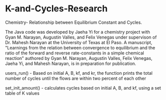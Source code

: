 # K-and-Cycles-Research
Chemistry- Relationship between Equilibrium Constant and Cycles.

The Java code was developed by Jaeha Yi for a chemistry project with Gyan M. Narayan, Augustin Valles, and Felix Venegas under supervison of Dr. Mahesh Narayan at the University of Texas at El Paso. A manuscript, "Learnings from the relation between convergence to equilibrium and the ratio of the forward and reverse rate-constants in a simple chemical reaction" authored by Gyan M. Narayan, Augustin Valles, Felix Venegas, Jaeha Yi, and Mahesh Narayan, is in preparation for publication.

users_run() - Based on initial A, B, kf, and kr, the function prints the total number of cycles until the flows are within two percent of each other

set_init_amount() - calculates cycles based on initial A, B, and kf, using a set table of K values

